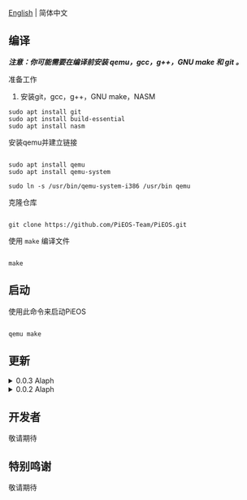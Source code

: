 [English](README.md) | 简体中文

## 编译


<i><strong> 注意：你可能需要在编译前安装 qemu，gcc，g++，GNU make 和 git 。</strong></i>

准备工作

1. 安装git，gcc，g++，GNU make，NASM

```bush
sudo apt install git
sudo apt install build-essential
sudo apt install nasm
```


安装qemu并建立链接


```bush

sudo apt install qemu
sudo apt install qemu-system

sudo ln -s /usr/bin/qemu-system-i386 /usr/bin qemu

```


克隆仓库


```bush

git clone https://github.com/PiEOS-Team/PiEOS.git

```


使用 `make` 编译文件


```bush

make

```


## 启动


使用此命令来启动PiEOS

```bush

qemu make

```


## 更新


<details>


<summary>0.0.3 Alaph</summary>


- 增加输入输出函数


- 移除了HIM :)


</details>


<details>


<summary>0.0.2 Alaph</summary>

- 修复了无法编译的问题（缺少floppy.img）

</details>


## 开发者

敬请期待

## 特别鸣谢

敬请期待



